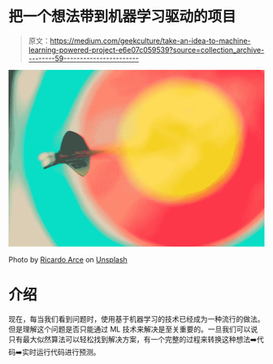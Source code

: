 # 把一个想法带到机器学习驱动的项目

> 原文：<https://medium.com/geekculture/take-an-idea-to-machine-learning-powered-project-e6e07c059539?source=collection_archive---------59----------------------->

![](img/91d8d29bcb26a56e5627ebc143be2057.png)

Photo by [Ricardo Arce](https://unsplash.com/@jrarce?utm_source=unsplash&utm_medium=referral&utm_content=creditCopyText) on [Unsplash](https://unsplash.com/s/photos/target?utm_source=unsplash&utm_medium=referral&utm_content=creditCopyText)

# 介绍

现在，每当我们看到问题时，使用基于机器学习的技术已经成为一种流行的做法。但是理解这个问题是否只能通过 ML 技术来解决是至关重要的。一旦我们可以说只有最大似然算法可以轻松找到解决方案，有一个完整的过程来转换这种想法➡️代码➡️实时运行代码进行预测。